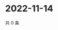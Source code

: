 # 2022-11-14

共 0 条

<!-- BEGIN WEIBO -->
<!-- 最后更新时间 Mon Nov 14 2022 13:23:54 GMT+0800 (China Standard Time) -->

<!-- END WEIBO -->
